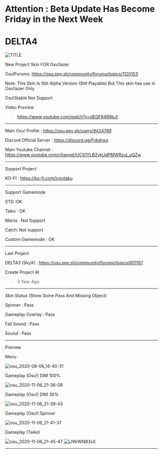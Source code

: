 # Attention : Beta Update Has Become Friday in the Next Week
# DELTA4
![TITLE](https://user-images.githubusercontent.com/68460824/91889887-c87d1680-ecb8-11ea-9303-c1d66f8af2a5.png)

New Project Skin FOR Osu!lazer

Osu!Forums: https://osu.ppy.sh/community/forums/topics/1120153

Note: This Skin Is Still Alpha Version (Still Playable) But This skin has use in Osu!lazer Only

Osu!Stable Not Support

Video Preview
> https://www.youtube.com/watch?v=dEQF84R9bJI
-----------------------------------------------------------------------------------------------------------------
Main Osu! Profile : https://osu.ppy.sh/users/9424789

Discord Official Server : https://discord.gg/Fvkdrwz

Main Youtube Channel : https://www.youtube.com/channel/UCS1YLB2ykUdPMWRzul_uQZw

-----------------------------------------------------------------------------------------------------------------

Support Project

KO-FI : https://ko-fi.com/iceotaku

-----------------------------------------------------------------------------------------------------------------
Support Gamemode

STD :OK

Taiko : OK

Mania : Not Support

Catch: Not support

Custom Gamemode : OK

-----------------------------------------------------------------------------------------------------------------
Last Project

DELTA3 (SkyX) : https://osu.ppy.sh/community/forums/topics/651167

Create Project At
> 3 Year Ago
-----------------------------------------------------------------------------------------------------------------
Skin Status (Show Some Pass And Missing Object)

Spinner : Pass

Gameplay Overlay : Pass

Fail Sound : Pass

Sound : Pass 

-----------------------------------------------------------------------------------------------------------------
Preview

Menu

![osu_2020-08-06_14-40-31](https://user-images.githubusercontent.com/68460824/91886126-15f68500-ecb3-11ea-930d-ea963c93a107.jpg)

Gameplay (Osu!) DIM 100%

![osu_2020-11-06_21-36-08](https://user-images.githubusercontent.com/68460824/98379340-c436f600-2079-11eb-8073-ec22aa849306.jpg)

Gameplay (Osu!) DIM 30%

![osu_2020-11-06_21-39-43](https://user-images.githubusercontent.com/68460824/98379416-dadd4d00-2079-11eb-8c49-0fb7c59d6b6b.jpg)

Gameplay (Osu!) Spinner

![osu_2020-11-06_21-41-37](https://user-images.githubusercontent.com/68460824/98379494-f0eb0d80-2079-11eb-8d88-595e916dfda5.jpg)

Gameplay (Taiko)

![osu_2020-11-06_21-45-47](https://user-images.githubusercontent.com/68460824/98379557-05c7a100-207a-11eb-95ef-d47c04a58482.jpg)
![jJWrWNB3sS](https://user-images.githubusercontent.com/68460824/91888343-56a3cd80-ecb6-11ea-87e5-b4686e2ed2b8.gif)

-----------------------------------------------------------------------------------------------------------------

